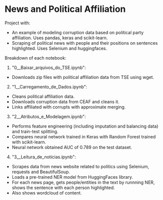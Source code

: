 # News and Political Affiliation

Project with:
- An example of modeling corruption data based on political party affiliation. Uses pandas, keras and scikit-learn.
- Scraping of political news with people and their positions on sentences highlighted. Uses Selenium and huggingfaces.

Breakdown of each notebook:

1. "0__Baixar_arquivos_do_TSE.ipynb":
  - Downloads zip files with political affiliation data from TSE using wget.

2. "1__Carregamento_de_Dados.ipynb":
  - Cleans political affiliation data.
  - Downloads corruption data from CEAF and cleans it. 
  - Links affiliated with corrupts with approximate merging.

3. "2__Atributos_e_Modelagem.ipynb":
  - Performs feature engineering (including imputation and balancing data) and train-test splitting. 
  - Compares neural network trained in Keras with Random Forest trained with scikit-learn. 
  - Neural network obtained AUC of 0.789 on the test dataset.

4. "3__Leitura_de_noticias.ipynb":
  - Scrapes data from news website related to politics using Selenium, requests and BeautifulSoup.
  - Loads a pre-trained NER model from HuggingFaces library.
  - For each news page, gets people/entities in the text by runnning NER, shows the sentence with each person highlighted.
  - Also shows wordcloud of content.
